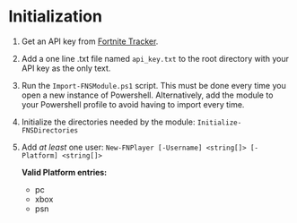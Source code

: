 # Initialization

1. Get an API key from [Fortnite Tracker](https://fortnitetracker.com/site-api).
2. Add a one line .txt file named `api_key.txt` to the root directory with your API key as the only text.
3. Run the `Import-FNSModule.ps1` script. This must be done every time you open a new instance of Powershell. Alternatively, add the module to your Powershell profile to avoid having to import every time.
4. Initialize the directories needed by the module: `Initialize-FNSDirectories`
5. Add *at least* one user: `New-FNPlayer [-Username] <string[]> [-Platform] <string[]>`

    **Valid Platform entries:**
    * pc
    * xbox
    * psn
